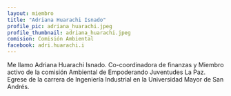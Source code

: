 ```yaml
---
layout: miembro
title: "Adriana Huarachi Isnado"
profile_pic: adriana_huarachi.jpeg
profile_thumbnail: adriana_huarachi.jpeg
comision: Comisión Ambiental
facebook: adri.huarachi.i
---
```


Me llamo Adriana Huarachi Isnado. Co-coordinadora de finanzas y Miembro activo de la comisión Ambiental de Empoderando Juventudes La Paz. Egrese de la carrera de Ingeniería Industrial en la Universidad Mayor de San Andrés.
